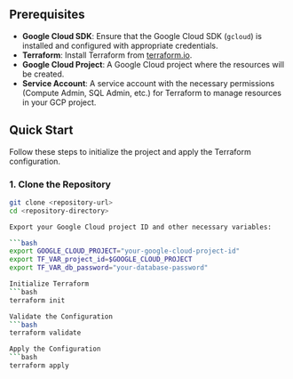 ## Prerequisites

- **Google Cloud SDK**: Ensure that the Google Cloud SDK (`gcloud`) is installed and configured with appropriate credentials.
- **Terraform**: Install Terraform from [terraform.io](https://www.terraform.io/).
- **Google Cloud Project**: A Google Cloud project where the resources will be created.
- **Service Account**: A service account with the necessary permissions (Compute Admin, SQL Admin, etc.) for Terraform to manage resources in your GCP project.

## Quick Start

Follow these steps to initialize the project and apply the Terraform configuration.

### 1. Clone the Repository

```bash
git clone <repository-url>
cd <repository-directory>

Export your Google Cloud project ID and other necessary variables:

```bash
export GOOGLE_CLOUD_PROJECT="your-google-cloud-project-id"
export TF_VAR_project_id=$GOOGLE_CLOUD_PROJECT
export TF_VAR_db_password="your-database-password"

Initialize Terraform
```bash
terraform init

Validate the Configuration
```bash
terraform validate

Apply the Configuration
```bash
terraform apply
